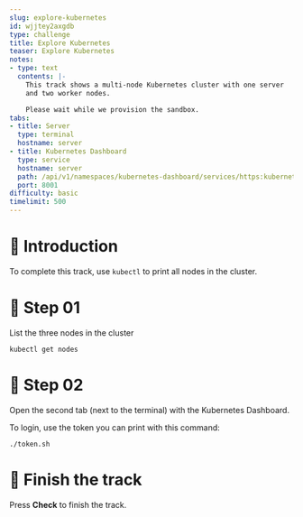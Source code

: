 ```yaml
---
slug: explore-kubernetes
id: wjjtey2axgdb
type: challenge
title: Explore Kubernetes
teaser: Explore Kubernetes
notes:
- type: text
  contents: |-
    This track shows a multi-node Kubernetes cluster with one server
    and two worker nodes.

    Please wait while we provision the sandbox.
tabs:
- title: Server
  type: terminal
  hostname: server
- title: Kubernetes Dashboard
  type: service
  hostname: server
  path: /api/v1/namespaces/kubernetes-dashboard/services/https:kubernetes-dashboard:/proxy/#!/
  port: 8001
difficulty: basic
timelimit: 500
---
```


👋 Introduction
===============

To complete this track, use `kubectl` to
print all nodes in the cluster.

📄 Step 01
==========

List the three nodes in the cluster

```
kubectl get nodes
```

🧩 Step 02
==========

Open the second tab (next to the terminal) with the Kubernetes Dashboard.

To login, use the token you can print with this command:

```
./token.sh
```

🏁 Finish the track
===================

Press **Check** to finish the track.
